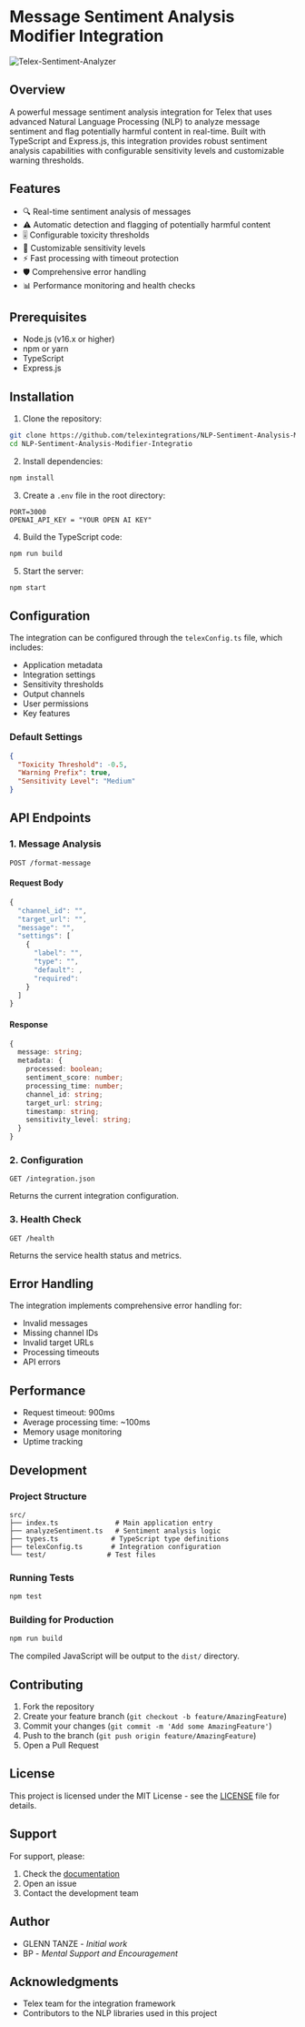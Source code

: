 # Message Sentiment Analysis Modifier Integration

![Telex-Sentiment-Analyzer](https://github.com/user-attachments/assets/992e8737-5086-4bed-bff7-c9aecf4c3758)


## Overview
A powerful message sentiment analysis integration for Telex that uses advanced Natural Language Processing (NLP) to analyze message sentiment and flag potentially harmful content in real-time. Built with TypeScript and Express.js, this integration provides robust sentiment analysis capabilities with configurable sensitivity levels and customizable warning thresholds.

## Features
- 🔍 Real-time sentiment analysis of messages
- ⚠️ Automatic detection and flagging of potentially harmful content
- 🎚️ Configurable toxicity thresholds
- 🔄 Customizable sensitivity levels
- ⚡ Fast processing with timeout protection
- 🛡️ Comprehensive error handling
- 📊 Performance monitoring and health checks

## Prerequisites
- Node.js (v16.x or higher)
- npm or yarn
- TypeScript
- Express.js

## Installation

1. Clone the repository:
```bash
git clone https://github.com/telexintegrations/NLP-Sentiment-Analysis-Modifier-Integratio
cd NLP-Sentiment-Analysis-Modifier-Integratio
```

2. Install dependencies:
```bash
npm install
```

3. Create a `.env` file in the root directory:
```env
PORT=3000
OPENAI_API_KEY = "YOUR OPEN AI KEY"
```

4. Build the TypeScript code:
```bash
npm run build
```

5. Start the server:
```bash
npm start
```

## Configuration
The integration can be configured through the `telexConfig.ts` file, which includes:

- Application metadata
- Integration settings
- Sensitivity thresholds
- Output channels
- User permissions
- Key features

### Default Settings
```json
{
  "Toxicity Threshold": -0.5,
  "Warning Prefix": true,
  "Sensitivity Level": "Medium"
}
```

## API Endpoints

### 1. Message Analysis
```http
POST /format-message
```

#### Request Body
```typescript
{
  "channel_id": "",
  "target_url": "",
  "message": "",
  "settings": [
    {
      "label": "",
      "type": "",
      "default": ,
      "required": 
    }
  ]
}
```

#### Response
```typescript
{
  message: string;
  metadata: {
    processed: boolean;
    sentiment_score: number;
    processing_time: number;
    channel_id: string;
    target_url: string;
    timestamp: string;
    sensitivity_level: string;
  }
}
```

### 2. Configuration
```http
GET /integration.json
```
Returns the current integration configuration.

### 3. Health Check
```http
GET /health
```
Returns the service health status and metrics.

## Error Handling
The integration implements comprehensive error handling for:
- Invalid messages
- Missing channel IDs
- Invalid target URLs
- Processing timeouts
- API errors

## Performance
- Request timeout: 900ms
- Average processing time: ~100ms
- Memory usage monitoring
- Uptime tracking

## Development

### Project Structure
```
src/
├── index.ts              # Main application entry
├── analyzeSentiment.ts   # Sentiment analysis logic
├── types.ts             # TypeScript type definitions
├── telexConfig.ts       # Integration configuration
└── test/               # Test files
```

### Running Tests
```bash
npm test
```

### Building for Production
```bash
npm run build
```

The compiled JavaScript will be output to the `dist/` directory.

## Contributing
1. Fork the repository
2. Create your feature branch (`git checkout -b feature/AmazingFeature`)
3. Commit your changes (`git commit -m 'Add some AmazingFeature'`)
4. Push to the branch (`git push origin feature/AmazingFeature`)
5. Open a Pull Request

## License
This project is licensed under the MIT License - see the [LICENSE](LICENSE) file for details.

## Support
For support, please:
1. Check the [documentation](docs/)
2. Open an issue
3. Contact the development team

## Author
- GLENN TANZE - *Initial work*
- BP - *Mental Support and Encouragement*

## Acknowledgments
- Telex team for the integration framework
- Contributors to the NLP libraries used in this project
